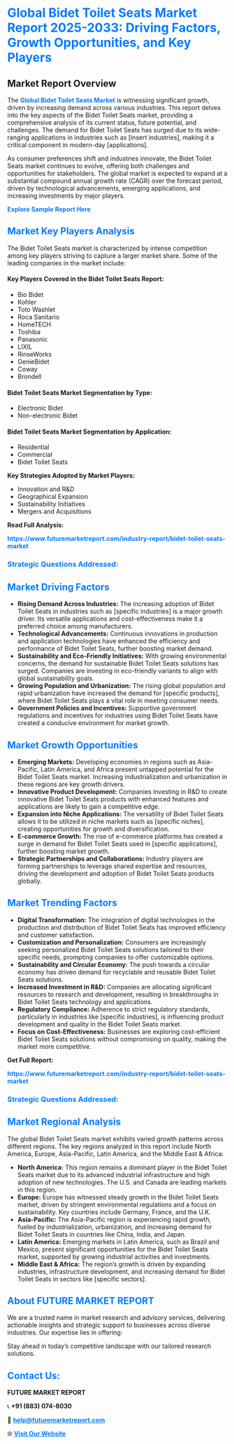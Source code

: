 <h1 style="color: #007BFF;">Global Bidet Toilet Seats Market Report 2025-2033: Driving Factors, Growth Opportunities, and Key Players</h1>

<section id="overview">
<h2>Market Report Overview</h2>
<p>The <a href="https://www.futuremarketreport.com/industry-report/bidet-toilet-seats-market" style="color: #007BFF; text-decoration: none;"><strong>Global Bidet Toilet Seats Market</strong></a> is witnessing significant growth, driven by increasing demand across various industries. This report delves into the key aspects of the Bidet Toilet Seats market, providing a comprehensive analysis of its current status, future potential, and challenges. The demand for Bidet Toilet Seats has surged due to its wide-ranging applications in industries such as [insert industries], making it a critical component in modern-day [applications].</p>
<p>As consumer preferences shift and industries innovate, the Bidet Toilet Seats market continues to evolve, offering both challenges and opportunities for stakeholders. The global market is expected to expand at a substantial compound annual growth rate (CAGR) over the forecast period, driven by technological advancements, emerging applications, and increasing investments by major players.</p>
</section>

<section id="overview">
<p><a href="https://www.futuremarketreport.com/request-sample/reportId=110856" style="color: #007BFF; text-decoration: none;"><strong>Explore Sample Report Here</strong></a></p>
</section>

<section id="key-players">
<h2 style="color: #007BFF;">Market Key Players Analysis</h2>
<p>The Bidet Toilet Seats market is characterized by intense competition among key players striving to capture a larger market share. Some of the leading companies in the market include:</p>
<h4>Key Players Covered in the Bidet Toilet Seats Report:</h4>
<ul><li>Bio Bidet</li><li>Kohler</li><li>Toto Washlet</li><li>Roca Sanitario</li><li>HomeTECH</li><li>Toshiba</li><li>Panasonic</li><li>LIXIL</li><li>RinseWorks</li><li>GenieBidet</li><li>Coway</li><li>Brondell</li></ul>
<h4>Bidet Toilet Seats Market Segmentation by Type:</h4>
<ul><li>Electronic Bidet</li><li>Non-electronic Bidet</li></ul>

<h4>Bidet Toilet Seats Market Segmentation by Application:</h4>
<ul><li>Residential</li><li>Commercial</li><li>Bidet Toilet Seats</li></ul>
<p><strong>Key Strategies Adopted by Market Players:</strong></p>
<ul>
<li>Innovation and R&D</li>
<li>Geographical Expansion</li>
<li>Sustainability Initiatives</li>
<li>Mergers and Acquisitions</li>
</ul>
</section>

<section>
<p><strong>Read Full Analysis: </strong></p><a href="https://www.futuremarketreport.com/industry-report/bidet-toilet-seats-market" style="color: #007BFF; text-decoration: none;"><strong>https://www.futuremarketreport.com/industry-report/bidet-toilet-seats-market</strong></a>
<h3 style="color: #007BFF;">Strategic Questions Addressed:</h3>
</section>

<section id="driving-factors">
<h2 style="color: #007BFF;">Market Driving Factors</h2>
<ul>
<li><strong>Rising Demand Across Industries:</strong> The increasing adoption of Bidet Toilet Seats in industries such as [specific industries] is a major growth driver. Its versatile applications and cost-effectiveness make it a preferred choice among manufacturers.</li>
<li><strong>Technological Advancements:</strong> Continuous innovations in production and application technologies have enhanced the efficiency and performance of Bidet Toilet Seats, further boosting market demand.</li>
<li><strong>Sustainability and Eco-Friendly Initiatives:</strong> With growing environmental concerns, the demand for sustainable Bidet Toilet Seats solutions has surged. Companies are investing in eco-friendly variants to align with global sustainability goals.</li>
<li><strong>Growing Population and Urbanization:</strong> The rising global population and rapid urbanization have increased the demand for [specific products], where Bidet Toilet Seats plays a vital role in meeting consumer needs.</li>
<li><strong>Government Policies and Incentives:</strong> Supportive government regulations and incentives for industries using Bidet Toilet Seats have created a conducive environment for market growth.</li>
</ul>
</section>

<section id="growth-opportunities">
<h2 style="color: #007BFF;">Market Growth Opportunities</h2>
<ul>
<li><strong>Emerging Markets:</strong> Developing economies in regions such as Asia-Pacific, Latin America, and Africa present untapped potential for the Bidet Toilet Seats market. Increasing industrialization and urbanization in these regions are key growth drivers.</li>
<li><strong>Innovative Product Development:</strong> Companies investing in R&D to create innovative Bidet Toilet Seats products with enhanced features and applications are likely to gain a competitive edge.</li>
<li><strong>Expansion into Niche Applications:</strong> The versatility of Bidet Toilet Seats allows it to be utilized in niche markets such as [specific niches], creating opportunities for growth and diversification.</li>
<li><strong>E-commerce Growth:</strong> The rise of e-commerce platforms has created a surge in demand for Bidet Toilet Seats used in [specific applications], further boosting market growth.</li>
<li><strong>Strategic Partnerships and Collaborations:</strong> Industry players are forming partnerships to leverage shared expertise and resources, driving the development and adoption of Bidet Toilet Seats products globally.</li>
</ul>
</section>

<section id="trending-factors">
<h2 style="color: #007BFF;">Market Trending Factors</h2>
<ul>
<li><strong>Digital Transformation:</strong> The integration of digital technologies in the production and distribution of Bidet Toilet Seats has improved efficiency and customer satisfaction.</li>
<li><strong>Customization and Personalization:</strong> Consumers are increasingly seeking personalized Bidet Toilet Seats solutions tailored to their specific needs, prompting companies to offer customizable options.</li>
<li><strong>Sustainability and Circular Economy:</strong> The push towards a circular economy has driven demand for recyclable and reusable Bidet Toilet Seats solutions.</li>
<li><strong>Increased Investment in R&D:</strong> Companies are allocating significant resources to research and development, resulting in breakthroughs in Bidet Toilet Seats technology and applications.</li>
<li><strong>Regulatory Compliance:</strong> Adherence to strict regulatory standards, particularly in industries like [specific industries], is influencing product development and quality in the Bidet Toilet Seats market.</li>
<li><strong>Focus on Cost-Effectiveness:</strong> Businesses are exploring cost-efficient Bidet Toilet Seats solutions without compromising on quality, making the market more competitive.</li>
</ul>
</section>

<section>
<p><strong>Get Full Report: </strong></p><a href="https://www.futuremarketreport.com/industry-report/bidet-toilet-seats-market" style="color: #007BFF; text-decoration: none;"><strong>https://www.futuremarketreport.com/industry-report/bidet-toilet-seats-market</strong></a>
<h3 style="color: #007BFF;">Strategic Questions Addressed:</h3>
</section>


<section id="regional-analysis">
<h2 style="color: #007BFF;">Market Regional Analysis</h2>
<p>The global Bidet Toilet Seats market exhibits varied growth patterns across different regions. The key regions analyzed in this report include North America, Europe, Asia-Pacific, Latin America, and the Middle East & Africa:</p>
<ul>
<li><strong>North America:</strong> This region remains a dominant player in the Bidet Toilet Seats market due to its advanced industrial infrastructure and high adoption of new technologies. The U.S. and Canada are leading markets in this region.</li>
<li><strong>Europe:</strong> Europe has witnessed steady growth in the Bidet Toilet Seats market, driven by stringent environmental regulations and a focus on sustainability. Key countries include Germany, France, and the U.K.</li>
<li><strong>Asia-Pacific:</strong> The Asia-Pacific region is experiencing rapid growth, fueled by industrialization, urbanization, and increasing demand for Bidet Toilet Seats in countries like China, India, and Japan.</li>
<li><strong>Latin America:</strong> Emerging markets in Latin America, such as Brazil and Mexico, present significant opportunities for the Bidet Toilet Seats market, supported by growing industrial activities and investments.</li>
<li><strong>Middle East & Africa:</strong> The region’s growth is driven by expanding industries, infrastructure development, and increasing demand for Bidet Toilet Seats in sectors like [specific sectors].</li>
</ul>
</section>

<footer>
<h2 style="color: #007BFF;">About FUTURE MARKET REPORT</h2>
<p>We are a trusted name in market research and advisory services, delivering actionable insights and strategic support to businesses across diverse industries. Our expertise lies in offering:</p>

<p>Stay ahead in today’s competitive landscape with our tailored research solutions.</p>

<h2 style="color: #007BFF;">Contact Us:</h2>
<p><strong>FUTURE MARKET REPORT</strong></p>
<p>📞 <strong>+91 (883) 074-8030</strong></p>
<p>📧 <strong><a href="mailto:help@futuremarketreport.com" style="color: #007BFF;">help@futuremarketreport.com</a></strong></p>
<p>🌐 <strong><a href="https://www.futuremarketreport.com/" style="color: #007BFF;">Visit Our Website</a></strong></p>
</footer>
